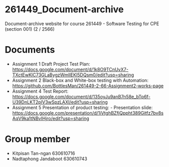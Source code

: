 # 261449_Document-archive
Document-archive website for course 261449 - Software Testing for CPE (section 001) (2 / 2566)

# Documents
- Assignment 1 Draft Project Test Plan: https://docs.google.com/document/d/1k8O9TCnUvX7-TXctEwKlC73GLaBygzWmIlEKl5DQsm0/edit?usp=sharing
- Assignment 2 Black-box and White-box testing with Automation: https://github.com/BottlesMan/261449-2-66-Assignment2-works-page
- Assignment 4 Test Report: https://docs.google.com/document/d/135oyJu9anB7n58e_bTp6f-U39DnLKT2plV3wSpzLAXI/edit?usp=sharing
- Assignment 5 Presentation of product testing:
      - Presentation slide: https://docs.google.com/presentation/d/1iVtghBZfjQppht389Gitfz7bv8sAqV9ka1tNBvIHjro/edit?usp=sharing
  
# Group member
- Kitpisan Tan-ngan 630610716
- Nadtaphong Jandaboot 630610743

